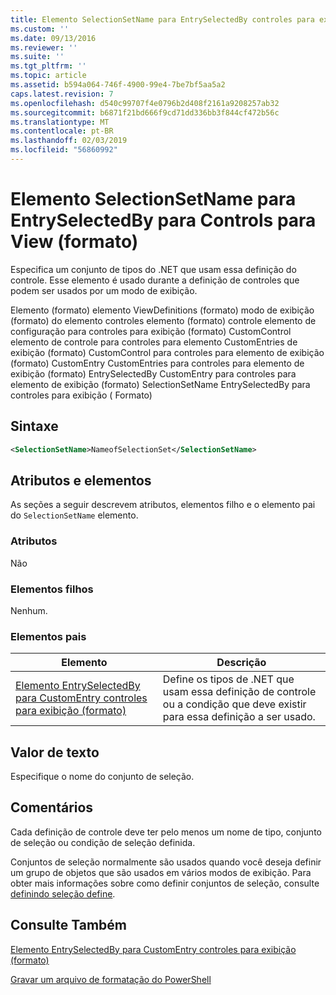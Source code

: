 ```yaml
---
title: Elemento SelectionSetName para EntrySelectedBy controles para exibição (formato) | Microsoft Docs
ms.custom: ''
ms.date: 09/13/2016
ms.reviewer: ''
ms.suite: ''
ms.tgt_pltfrm: ''
ms.topic: article
ms.assetid: b594a064-746f-4900-99e4-7be7bf5aa5a2
caps.latest.revision: 7
ms.openlocfilehash: d540c99707f4e0796b2d408f2161a9208257ab32
ms.sourcegitcommit: b6871f21bd666f9cd71dd336bb3f844cf472b56c
ms.translationtype: MT
ms.contentlocale: pt-BR
ms.lasthandoff: 02/03/2019
ms.locfileid: "56860992"
---
```

# <a name="selectionsetname-element-for-entryselectedby-for-controls-for-view-format"></a>Elemento SelectionSetName para EntrySelectedBy para Controls para View (formato)

Especifica um conjunto de tipos do .NET que usam essa definição do controle. Esse elemento é usado durante a definição de controles que podem ser usados por um modo de exibição.

Elemento (formato) elemento ViewDefinitions (formato) modo de exibição (formato) do elemento controles elemento (formato) controle elemento de configuração para controles para exibição (formato) CustomControl elemento de controle para controles para elemento CustomEntries de exibição (formato) CustomControl para controles para elemento de exibição (formato) CustomEntry CustomEntries para controles para elemento de exibição (formato) EntrySelectedBy CustomEntry para controles para elemento de exibição (formato) SelectionSetName EntrySelectedBy para controles para exibição ( Formato)

## <a name="syntax"></a>Sintaxe

```xml
<SelectionSetName>NameofSelectionSet</SelectionSetName>

```

## <a name="attributes-and-elements"></a>Atributos e elementos

As seções a seguir descrevem atributos, elementos filho e o elemento pai do `SelectionSetName` elemento.

### <a name="attributes"></a>Atributos

Não

### <a name="child-elements"></a>Elementos filhos

Nenhum.

### <a name="parent-elements"></a>Elementos pais

|Elemento|Descrição|
|-------------|-----------------|
|[Elemento EntrySelectedBy para CustomEntry controles para exibição (formato)](./entryselectedby-element-for-customentry-for-controls-for-view-format.md)|Define os tipos de .NET que usam essa definição de controle ou a condição que deve existir para essa definição a ser usado.|

## <a name="text-value"></a>Valor de texto

Especifique o nome do conjunto de seleção.

## <a name="remarks"></a>Comentários

Cada definição de controle deve ter pelo menos um nome de tipo, conjunto de seleção ou condição de seleção definida.

Conjuntos de seleção normalmente são usados quando você deseja definir um grupo de objetos que são usados em vários modos de exibição. Para obter mais informações sobre como definir conjuntos de seleção, consulte [definindo seleção define](./defining-selection-sets.md).

## <a name="see-also"></a>Consulte Também

[Elemento EntrySelectedBy para CustomEntry controles para exibição (formato)](./entryselectedby-element-for-customentry-for-controls-for-view-format.md)

[Gravar um arquivo de formatação do PowerShell](./writing-a-powershell-formatting-file.md)
